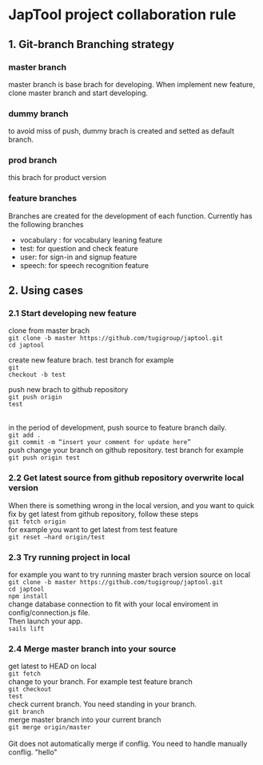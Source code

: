 
<h1>JapTool project collaboration rule</h1>


<h2>1. Git-branch Branching strategy</h2>

<h3>master branch</h3>
master branch is base brach for developing. When implement new feature, clone master branch and start developing.

<h3>dummy branch</h3>
to avoid miss of push, dummy brach is created and setted as default branch.

<h3>prod branch</h3>
this brach for product version

<h3>feature branches</h3>
Branches are created for the development of each function. Currently has the following branches
<ul>
  <li>vocabulary : for vocabulary leaning feature</li>
  <li>test: for question and check feature</li>
  <li>user: for sign-in and signup feature</li>
  <li>speech: for speech recognition feature</li>
</ul>

<h2>2. Using cases </h2>
<h3>2.1 Start developing new feature</h3>
clone from master brach <br>
<code>git clone -b master https://github.com/tugigroup/japtool.git</code><br>
<code>cd japtool</code><br>

create new feature brach. test branch for example<br>
<code>git checkout -b test</code>

push new brach to github repository<br>
<code>git push origin test</code>

<br>
in the period of development, push source to feature branch daily.
<br>
<code>git add .</code><br>
<code>git commit -m “insert your comment for update here”</code><br>
push change your branch on github repository. test branch for example<br>
<code>git push origin test</code><br>

<h3>2.2 Get latest source from github repository overwrite local version</h3>
When there is something wrong in the local version, and you want to quick fix by get latest from github repository, follow these steps
<br>
<code>git fetch origin</code><br>
for example you want to get latest from test feature<br>
<code>git reset —hard origin/test</code><br>

<h3>2.3 Try running project in local</h3>
for example you want to try running master brach version source on local <br>
<code>git clone -b master https://github.com/tugigroup/japtool.git</code><br>
<code>cd japtool</code><br>
<code>npm install</code><br>
change database connection to fit with your local enviroment in config/connection.js file.<br>
Then launch your app. <br>
<code>sails lift</code><br>


<h3>2.4 Merge master branch into your source</h3>

get latest to HEAD on local<br>
<code>git fetch</code><br>
change to your branch. For example test feature branch<br>
<code>git checkout test</code><br>
check current branch. You need standing in your branch.<br>
<code>git branch</code><br>
merge master branch into your current branch<br>
<code>git merge origin/master</code><br>
<br>
Git does not automatically merge if conflig. You need to handle manually conflig.
"hello" 
